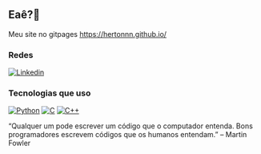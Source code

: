 ## Eaê?🤗

Meu site no gitpages https://hertonnn.github.io/

### Redes 

[![Linkedin](https://img.shields.io/badge/LinkedIn-0077B5?style=for-the-badge&logo=linkedin&logoColor=white)](https://www.linkedin.com/in/herton-cardias-70509a243/)

### Tecnologias que uso
[![Python](https://img.shields.io/badge/Python-3776AB?style=for-the-badge&logo=python&logoColor=white)]()
[![C](https://img.shields.io/badge/C-00599C?style=for-the-badge&logo=c&logoColor=white)]()
[![C++](https://img.shields.io/badge/C%2B%2B-00599C?style=for-the-badge&logo=c%2B%2B&logoColor=white)]()

“Qualquer um pode escrever um código que o computador entenda. Bons programadores escrevem códigos que os humanos entendam.” – Martin Fowler
